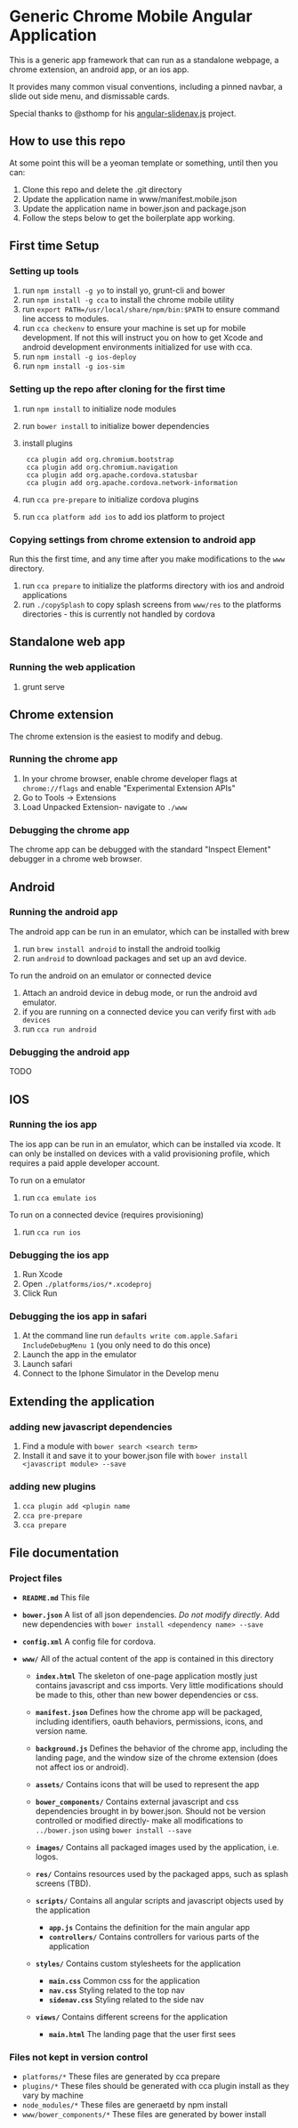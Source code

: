 Generic Chrome Mobile Angular Application
=========================================

This is a generic app framework that can run as a standalone webpage, a chrome extension, an android app, or an ios app.

It provides many common visual conventions, including a pinned navbar, a slide out side menu, and dismissable cards.

Special thanks to @sthomp for his [angular-slidenav.js](https://github.com/sthomp/angular-slidenav.js) project.

How to use this repo
--------------------

At some point this will be a yeoman template or something, until then you can:

1. Clone this repo and delete the .git directory
2. Update the application name in www/manifest.mobile.json
3. Update the application name in bower.json and package.json
4. Follow the steps below to get the boilerplate app working. 

First time Setup
----------------

### Setting up tools

1. run ``npm install -g yo`` to install yo, grunt-cli and bower
2. run ``npm install -g cca`` to install the chrome mobile utility
3. run ``export PATH=/usr/local/share/npm/bin:$PATH`` to ensure command line access to modules. 
4. run ``cca checkenv`` to ensure your machine is set up for mobile development.  If not this will instruct you on how to get Xcode and android development environments initialized for use with cca.
5. run ``npm install -g ios-deploy``
6. run ``npm install -g ios-sim``

### Setting up the repo after cloning for the first time

1. run ``npm install`` to initialize node modules
2. run ``bower install`` to initialize bower dependencies
3. install plugins
   
        cca plugin add org.chromium.bootstrap
        cca plugin add org.chromium.navigation
        cca plugin add org.apache.cordova.statusbar
        cca plugin add org.apache.cordova.network-information

5. run ``cca pre-prepare`` to initialize cordova plugins
6. run ``cca platform add ios`` to add ios platform to project

### Copying settings from chrome extension to android app

Run this the first time, and any time after you make modifications to the ``www`` directory.

1. run ``cca prepare`` to initialize the platforms directory with ios and android applications
2. run ``./copySplash`` to copy splash screens from ``www/res`` to the platforms directories - this is currently not handled by cordova

Standalone web app
------------------

### Running the web application

1. grunt serve

Chrome extension
----------------

The chrome extension is the easiest to modify and debug.

### Running the chrome app

1. In your chrome browser, enable chrome developer flags at ``chrome://flags`` and enable "Experimental Extension APIs"
2. Go to Tools -> Extensions
3. Load Unpacked Extension- navigate to ``./www``

### Debugging the chrome app

The chrome app can be debugged with the standard "Inspect Element" debugger in a chrome web browser.

Android
-------

### Running the android app

The android app can be run in an emulator, which can be installed with brew

1. run ``brew install android`` to install the android toolkig
2. run ``android`` to download packages and set up an avd device.

To run the android on an emulator or connected device

1. Attach an android device in debug mode, or run the android avd emulator.
2. if you are running on a connected device you can verify first with ``adb devices``
2. run ``cca run android``

### Debugging the android app

TODO

IOS
---

### Running the ios app

The ios app can be run in an emulator, which can be installed via xcode.  It can only be installed on devices with a valid provisioning profile, which requires a paid apple developer account.

To run on a emulator

1. run ``cca emulate ios``

To run on a connected device (requires provisioning)

1. run ``cca run ios``

### Debugging the ios app

1. Run Xcode
2. Open ``./platforms/ios/*.xcodeproj``
3. Click Run

### Debugging the ios app in safari

1. At the command line run ``defaults write com.apple.Safari IncludeDebugMenu 1`` (you only need to do this once)
2. Launch the app in the emulator
3. Launch safari 
4. Connect to the Iphone Simulator in the Develop menu

Extending the application
-------------------------

### adding new javascript dependencies

1. Find a module with ``bower search <search term>``
2. Install it and save it to your bower.json file with ``bower install <javascript module> --save``

### adding new plugins

1. ``cca plugin add <plugin name``
2. ``cca pre-prepare``
3. ``cca prepare``

File documentation
------------------
### Project files
* **``README.md``** This file
* **``bower.json``** A list of all json dependencies.  _Do not modify directly_.  Add new dependencies with ``bower install <dependency name> --save`` 
* **``config.xml``** A config file for cordova.
* **``www/``** All of the actual content of the app is contained in this directory

  * **``index.html``** The skeleton of one-page application mostly just contains javascript and css imports.  Very little modifications should be made to this, other than new bower dependencies or css.
  * **``manifest.json``** Defines how the chrome app will be packaged, including identifiers, oauth behaviors, permissions, icons, and version name.
  * **``background.js``** Defines the behavior of the chrome app, including the landing page, and the window size of the chrome extension (does not affect ios or android).
  * **``assets/``** Contains icons that will be used to represent the app
  * **``bower_components/``** Contains external javascript and css dependencies brought in by bower.json.  Should not be version controlled or modified directly- make all modifications to ``../bower.json`` using ``bower install --save``
  * **``images/``** Contains all packaged images used by the application, i.e. logos.
  * **``res/``** Contains resources used by the packaged apps, such as splash screens (TBD).
  * **``scripts/``** Contains all angular scripts and javascript objects used by the application
    
    * **``app.js``** Contains the definition for the main angular app
    * **``controllers/``** Contains controllers for various parts of the application
    
  * **``styles/``** Contains custom stylesheets for the application    
    * **``main.css``** Common css for the application
    * **``nav.css``** Styling related to the top nav
    * **``sidenav.css``** Styling related to the side nav
  * **``views/``** Contains different screens for the application
  
    * **``main.html``** The landing page that the user first sees

### Files not kept in version control

* ``platforms/*`` These files are generated by cca prepare
* ``plugins/*`` These files should be generated with cca plugin install as they vary by machine
* ``node_modules/*`` These files are generaetd by npm install
* ``www/bower_components/*`` These files are generated by bower install
